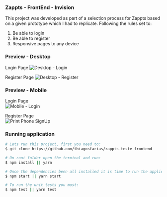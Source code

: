 ### Zappts - FrontEnd - Invision

This project was developed as part of a selection process for Zappts based on a given prototype which I had to replicate.
Following the rules set to: 
  1. Be able to login 
  2. Be able to register 
  3. Responsive pages to any device

### Preview - Desktop

Login Page
![Desktop - Login](https://user-images.githubusercontent.com/31117547/117605740-d1b76080-b12e-11eb-9a95-97bf6543efba.png)

Register Page
![Desktop - Register](https://user-images.githubusercontent.com/31117547/117606424-36bf8600-b130-11eb-8083-0d32d6f7e7e3.png)

### Preview - Mobile

Login Page <br />
![Mobile - Login](https://user-images.githubusercontent.com/31117547/117606469-4d65dd00-b130-11eb-9bc3-594399366c99.png)

Register Page <br />
![Print Phone SignUp](https://user-images.githubusercontent.com/31117547/117606618-a7ff3900-b130-11eb-8e0e-d1cbd4d2f876.png)

### Running application

```bash
# Lets run this project, first you need to:
$ git clone https://github.com/thiagosfarias/zappts-teste-frontend

# On root folder open the terminal and run:
$ npm install || yarn

# Once the dependencies been all installed it is time to run the application, you need to:
$ npm start || yarn start

# To run the unit tests you must:
$ npm test || yarn test
```
